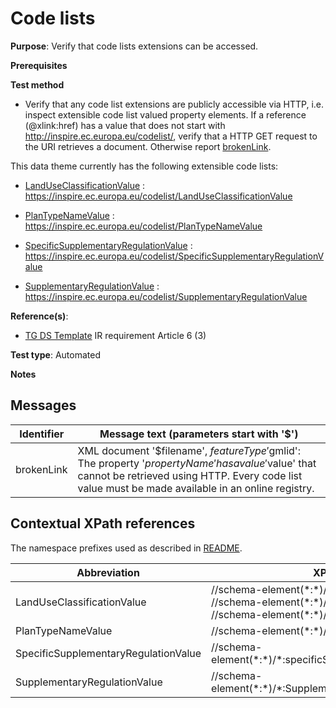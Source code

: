# Code lists

**Purpose**: Verify that code lists extensions can be accessed.

**Prerequisites**

**Test method**

* Verify that any code list extensions are publicly accessible via HTTP, i.e. inspect extensible code list valued property elements. If a reference (@xlink:href) has a value that does not start with http://inspire.ec.europa.eu/codelist/, verify that a HTTP GET request to the URI retrieves a document. Otherwise report [brokenLink](#brokenLink).

This data theme currently has the following extensible code lists:

* [LandUseClassificationValue](#LandUseClassificationValue) : https://inspire.ec.europa.eu/codelist/LandUseClassificationValue

* [PlanTypeNameValue](#PlanTypeNameValue) : https://inspire.ec.europa.eu/codelist/PlanTypeNameValue

* [SpecificSupplementaryRegulationValue](#SpecificSupplementaryRegulationValue) :  https://inspire.ec.europa.eu/codelist/SpecificSupplementaryRegulationValue

* [SupplementaryRegulationValue](#SupplementaryRegulationValue) : https://inspire.ec.europa.eu/codelist/SupplementaryRegulationValue

**Reference(s)**: 

* [TG DS Template](./README.md#ref_TG_DS_tmpl) IR requirement Article 6 (3)

**Test type**: Automated

**Notes**

## Messages

Identifier  |  Message text (parameters start with '$')
---------------------------------------------------------- | -------------------------------------------------------------------------
brokenLink <a name="brokenLink"/>  |  XML document '$filename', $featureType '$gmlid': The property '$propertyName' has a value '$value' that cannot be retrieved using HTTP. Every code list value must be made available in an online registry. 

## Contextual XPath references

The namespace prefixes used as described in [README](./README.md#namespaces).

Abbreviation                                               |  XPath expression      |Multiplicity   |Voidable
---------------------------------------------------------- | -----------------------|---------------|---------------------------------
LandUseClassificationValue <a name ="LandUseClassificationValue"></a>	| //schema-element(\*:\*)/\*:orderedList/@xlink:href <br> //schema-element(\*:\*)/\*:specificValue/@xlink:href <br> //schema-element(\*:\*)/\*:specificLandUse/@xlink:href | 1..\* <br> 1 <br> 1..\* | No <br> No <br> Yes
PlanTypeNameValue <a name ="PlanTypeNameValue"></a>	| //schema-element(\*:\*)/\*:planTypeName/@xlink:href | 1 | No  
SpecificSupplementaryRegulationValue <a name ="SpecificSupplementaryRegulationValue"></a>	| //schema-element(\*:\*)/\*:specificSupplementaryRegulation/@xlink:href | 1..\* | Yes
SupplementaryRegulationValue <a name ="SupplementaryRegulationValue"></a>	| //schema-element(\*:\*)/\*:SupplementaryRegulationValue/@xlink:href | 1..\* | No

